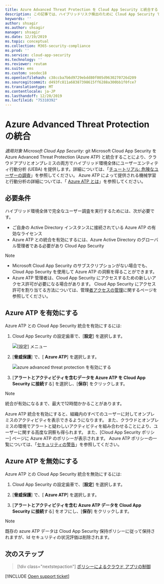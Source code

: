 ```yaml
---
title: Azure Advanced Threat Protection を Cloud App Security と統合する
description: この記事では、ハイブリッドリスク検出のために Cloud App Security で Azure Advanced Threat Protection インサイトを活用する方法について説明します。
keywords: ''
author: shsagir
ms.author: shsagir
manager: shsagir
ms.date: 12/19/2019
ms.topic: conceptual
ms.collection: M365-security-compliance
ms.prod: ''
ms.service: cloud-app-security
ms.technology: ''
ms.reviewer: reutam
ms.suite: ems
ms.custom: seodec18
ms.openlocfilehash: c38ccba7b6d9729ebdd80f005d9630270726d209
ms.sourcegitcommit: d493fc811a68387398615ff6288a300bb1f0fce7
ms.translationtype: MT
ms.contentlocale: ja-JP
ms.lasthandoff: 12/20/2019
ms.locfileid: "75310392"
---
```

# <a name="azure-advanced-threat-protection-integration"></a>Azure Advanced Threat Protection の統合

*適用対象 Microsoft Cloud App Security:* git Microsoft Cloud App Security を Azure Advanced Threat Protection (Azure ATP) と統合することにより、クラウドアプリとオンプレミスの両方でハイブリッド環境全体にユーザーエンティティ行動分析 (UEBA) を提供します。詳細については、「[チュートリアル: 危険なユーザーの調査](tutorial-ueba.md)」を参照してください。 Azure ATP によって提供される機械学習と行動分析の詳細については、「 [Azure ATP とは](https://docs.microsoft.com/azure-advanced-threat-protection/what-is-atp)」を参照してください。

## <a name="prerequisites"></a>必要条件

ハイブリッド環境全体で完全なユーザー調査を実行するためには、次が必要です。

- ご自身の Active Directory インスタンスに接続されている Azure ATP の有効なライセンス
- Azure ATP との統合を有効にするには、Azure Active Directory のグローバル管理者である必要があり Cloud App Security

> [!NOTE]
>
> - Microsoft Cloud App Security のサブスクリプションがない場合でも、Cloud App Security を使用して Azure ATP の洞察を得ることができます。
> - Azure ATP 管理者は、Cloud App Security にアクセスするための新しいアクセス許可が必要になる場合があります。 Cloud App Security にアクセス許可を割り当てる方法については、管理[者アクセスの管理](manage-admins.md)に関するページを参照してください。

## <a name="enable-azure-atp"></a>Azure ATP を有効にする

Azure ATP との Cloud App Security 統合を有効にするには:

1. Cloud App Security の設定歯車で、[**設定**] を選択します。

    ![[設定] メニュー](media/azip-system-settings.png)

1. [**脅威保護**] で、[ **Azure ATP**] を選択します。

    ![azure advanced threat protection を有効にする](media/aatp-integration.png)

1. [**アラートとアクティビティを含むデータを Azure ATP を Cloud App Security に接続**する] を選択し、[**保存**] をクリックします。

> [!NOTE]
> 統合が有効になるまで、最大で12時間かかることがあります。

Azure ATP 統合を有効にすると、組織内のすべてのユーザーに対してオンプレミスのアクティビティを表示できるようになります。 また、クラウドとオンプレミスの環境でアラートと疑わしいアクティビティを組み合わせることにより、ユーザーに関する高度な洞察も得られます。 また、[Cloud App Security ポリシー] ページに Azure ATP のポリシーが表示されます。 Azure ATP ポリシーの一覧については、「[セキュリティの警告](https://docs.microsoft.com/azure-advanced-threat-protection/suspicious-activity-guide)」を参照してください。

## <a name="disable-azure-atp"></a>Azure ATP を無効にする

Azure ATP との Cloud App Security 統合を無効にするには:

1. Cloud App Security の設定歯車で、[**設定**] を選択します。

1. [**脅威保護**] で、[ **Azure ATP**] を選択します。

1. [**アラートとアクティビティを含む Azure ATP データを Cloud App Security に接続**する] をオフにし、[**保存**] をクリックします。

> [!NOTE]
> 既存の azure ATP データは Cloud App Security 保持ポリシーに従って保持されますが、Id セキュリティの状況評価は削除されます。

## <a name="next-steps"></a>次のステップ

> [!div class="nextstepaction"]
> [ポリシーによるクラウド アプリの制御](control-cloud-apps-with-policies.md)

[!INCLUDE [Open support ticket](includes/support.md)]
